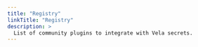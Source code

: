 ```yaml
---
title: "Registry"
linkTitle: "Registry"
description: >
  List of community plugins to integrate with Vela secrets.
---
```

